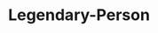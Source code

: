 ---
title: Legendary-Person
github: https://github.com/Legendary-Person
mode: dark
transition: 5.6s
score: 88
archetype:
- GIF
---